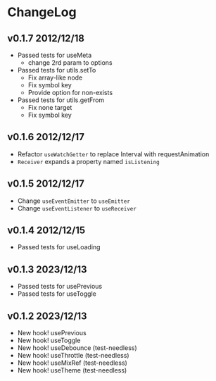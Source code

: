 # ChangeLog

## v0.1.7 2012/12/18

- Passed tests for useMeta
  - change 2rd param to options
- Passed tests for utils.setTo
  - Fix array-like node
  - Fix symbol key
  - Provide option for non-exists
- Passed tests for utils.getFrom
  - Fix none target
  - Fix symbol key

## v0.1.6 2012/12/17

- Refactor `useWatchGetter` to replace Interval with requestAnimation
- `Receiver` expands a property named `isListening`

## v0.1.5 2012/12/17

- Change `useEventEmitter` to `useEmitter`
- Change `useEventListener` to `useReceiver`

## v0.1.4 2012/12/15

- Passed tests for useLoading

## v0.1.3 2023/12/13

- Passed tests for usePrevious
- Passed tests for useToggle

## v0.1.2 2023/12/13

- New hook! usePrevious
- New hook! useToggle
- New hook! useDebounce (test-needless)
- New hook! useThrottle (test-needless)
- New hook! useMixRef (test-needless)
- New hook! useTheme (test-needless)
